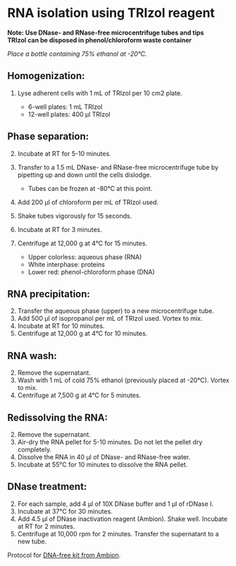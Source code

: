 # RNA isolation using TRIzol reagent

**Note: Use DNase- and RNase-free microcentrifuge tubes and tips**   
**TRIzol can be disposed in phenol/chloroform waste container**

*Place a bottle containing 75% ethanol at -20°C.* 


## Homogenization: 

1. Lyse adherent cells with 1 mL of TRIzol per 10 cm2 plate. 

	- 6-well plates: 1 mL TRIzol
	- 12-well plates: 400 μl TRIzol

## Phase separation: 

2.	Incubate at RT for 5-10 minutes. 
3.	Transfer to a 1.5 mL DNase- and RNase-free microcentrifuge tube by pipetting up and down until the cells dislodge.    	
	- Tubes can be frozen at -80°C at this point. 

4.	Add 200 μl of chloroform per mL of TRIzol used.
5.	Shake tubes vigorously for 15 seconds.
6.	Incubate at RT for 3 minutes.
7.	Centrifuge at 12,000 g at 4°C for 15 minutes.
	-	Upper colorless: aqueous phase (RNA) 
	-	White interphase: proteins
	-	Lower red: phenol-chloroform phase (DNA)

## RNA precipitation: 

2.	 Transfer the aqueous phase (upper) to a new microcentrifuge tube.
3.	 Add 500 μl of isopropanol per mL of TRIzol used. Vortex to mix.
4.	 Incubate at RT for 10 minutes.
5.	 Centrifuge at 12,000 g at 4°C for 10 minutes.

## RNA wash: 

2.	 Remove the supernatant.
3.	 Wash with 1 mL of cold 75% ethanol (previously placed at -20°C). Vortex to mix.
4.	 Centrifuge at 7,500 g at 4°C for 5 minutes.

## Redissolving the RNA:

2.	 Remove the supernatant.
3.	 Air-dry the RNA pellet for 5-10 minutes. Do not let the pellet dry completely.
4.	 Dissolve the RNA in 40 μl of DNase- and RNase-free water.
5.	 Incubate at 55°C for 10 minutes to dissolve the RNA pellet.

## DNase treatment: 

2.	For each sample, add 4 μl of 10X DNase buffer and 1 μl of rDNase I.
3.	Incubate at 37°C for 30 minutes.
4.	Add 4.5 μl of DNase inactivation reagent (Ambion). Shake well. Incubate at RT for 2 minutes.
5.	Centrifuge at 10,000 rpm for 2 minutes. Transfer the supernatant to a new tube.

Protocol for [DNA-free kit from Ambion](DNA-free_kit.pdf).






